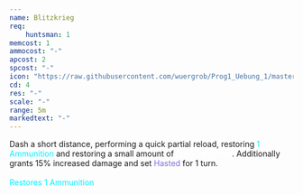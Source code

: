 ```yaml
---
name: Blitzkrieg
req: 
    huntsman: 1
memcost: 1
ammocost: "-"
apcost: 2
spcost: "-"
icon: "https://raw.githubusercontent.com/wuergrob/Prog1_Uebung_1/master/media/skills/Blitzkrieg.png"
cd: 4
res: "-"
scale: "-"
range: 5m
markedtext: "-"
---
```

Dash a short distance, performing a quick partial reload, restoring <font color='#00EFFF'>1 Ammunition</font> and restoring a small amount of <font color="#FFFFFF">Physical Armor</font>. Additionally grants 15% increased damage and set <font color="#7D71D9">Hasted</font> for 1 turn.<br><br>
            <font color='#00EFFF'>Restores 1 Ammunition</font>